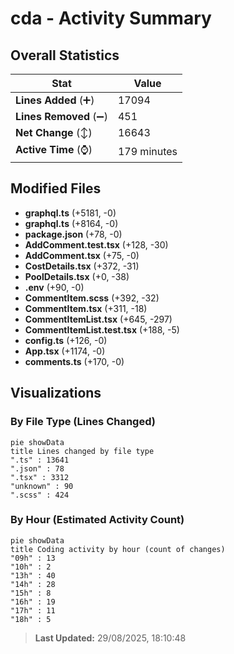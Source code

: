 # cda - Activity Summary 

## Overall Statistics

| Stat                   | Value                                                             |
| ---------------------- | ----------------------------------------------------------------- |
| **Lines Added** (➕)   | 17094                                          |
| **Lines Removed** (➖) | 451                                        |
| **Net Change** (↕)    | 16643                |
| **Active Time** (⌚)   | 179 minutes |


## Modified Files
- **graphql.ts** (+5181, -0)
- **graphql.ts** (+8164, -0)
- **package.json** (+78, -0)
- **AddComment.test.tsx** (+128, -30)
- **AddComment.tsx** (+75, -0)
- **CostDetails.tsx** (+372, -31)
- **PoolDetails.tsx** (+0, -38)
- **.env** (+90, -0)
- **CommentItem.scss** (+392, -32)
- **CommentItem.tsx** (+311, -18)
- **CommentItemList.tsx** (+645, -297)
- **CommentItemList.test.tsx** (+188, -5)
- **config.ts** (+126, -0)
- **App.tsx** (+1174, -0)
- **comments.ts** (+170, -0)

## Visualizations

### By File Type (Lines Changed)

```mermaid
pie showData
title Lines changed by file type
".ts" : 13641
".json" : 78
".tsx" : 3312
"unknown" : 90
".scss" : 424
```

### By Hour (Estimated Activity Count)

```mermaid
pie showData
title Coding activity by hour (count of changes)
"09h" : 13
"10h" : 2
"13h" : 40
"14h" : 28
"15h" : 8
"16h" : 19
"17h" : 11
"18h" : 5
```


> **Last Updated:** 29/08/2025, 18:10:48